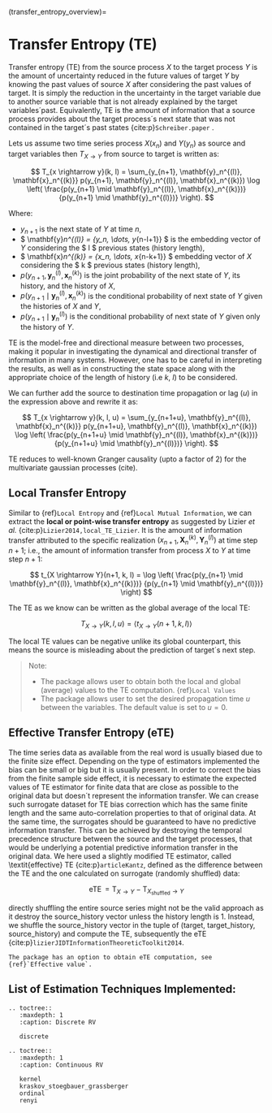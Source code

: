 (transfer_entropy_overview)=
# Transfer Entropy **(TE)**
Transfer entropy (TE) from the source process $X$ to the target process $Y$ is the amount of uncertainty reduced in the future values of target $Y$ by knowing the past values of source $X$ after considering the past values of target.
It is simply the reduction in the uncertainty in the target variable due to another source variable that is not already explained by the target variables´past.
Equivalently, TE is the amount of information that a source process provides about the target process´s next state that was not contained in the target´s past states {cite:p}`Schreiber.paper` .

Lets us assume two time series process $X(x_n)$ and $Y(y_n)$ as source and target variables then $T_{X \rightarrow Y}$ from source to target is written as:

$$
T_{x \rightarrow y}(k, l) = \sum_{y_{n+1}, \mathbf{y}_n^{(l)}, \mathbf{x}_n^{(k)}}
p(y_{n+1}, \mathbf{y}_n^{(l)}, \mathbf{x}_n^{(k)})
\log \left( \frac{p(y_{n+1} \mid \mathbf{y}_n^{(l)}, \mathbf{x}_n^{(k)})}
{p(y_{n+1} \mid \mathbf{y}_n^{(l)})} \right).
$$

Where:
- $y_{n+1}$ is the next state of $Y$ at time $n$,
- $ \mathbf{y}_n^{(l)} = \{y_n, \dots, y_{n-l+1}\} $ is the embedding vector of $Y$ considering the  $ l $ previous states (history length),
- $ \mathbf{x}_n^{(k)} = \{x_n, \dots, x_{n-k+1}\} $ embedding vector of $X$ considering the $ k $ previous states (history length),
- $p(y_{n+1}, \mathbf{y}_n^{(l)}, \mathbf{x}_n^{(k)})$ is the joint probability of the next state of $Y$, its history, and the history of $X$,
- $p(y_{n+1} \mid \mathbf{y}_n^{(l)}, \mathbf{x}_n^{(k)})$ is the conditional probability of next state of $Y$ given the histories of $X$ and $Y$,
- $p(y_{n+1} \mid \mathbf{y}_n^{(l)})$ is the conditional probability of next state of $Y$ given only the history of $Y$.

TE is the model-free and directional measure between two processes, making it popular in investigating the dynamical and directional transfer of information in many systems. However, one has to be careful in interpreting the results, as well as in constructing the state space along with the appropriate choice of the length of history (i.e $k$, $l$) to be considered.

We can further add the source to destination time propagation or lag $(u)$ in the expression above and rewrite it as:

$$
T_{x \rightarrow y}(k, l, u) = \sum_{y_{n+1+u}, \mathbf{y}_n^{(l)}, \mathbf{x}_n^{(k)}}
p(y_{n+1+u}, \mathbf{y}_n^{(l)}, \mathbf{x}_n^{(k)})
\log \left( \frac{p(y_{n+1+u} \mid \mathbf{y}_n^{(l)}, \mathbf{x}_n^{(k)})}
{p(y_{n+1+u} \mid \mathbf{y}_n^{(l)})} \right).
$$

TE reduces to well-known Granger causality (upto a factor of 2) for the multivariate gaussian processes (cite).

## Local Transfer Entropy
Similar to {ref}`Local Entropy` and {ref}`Local Mutual Information`, we can extract the **local or point-wise transfer entropy** as suggested by Lizier _et al._ {cite:p}`Lizier2014,local_TE_Lizier`.  It is the amount of information transfer attributed to the specific realization $(x_{n+1}, \mathbf{X}_n^{(k)}, \mathbf{Y}_n^{(l)})$ at time step $n+1$; i.e., the amount of information transfer from process $X$ to $Y$ at time step $n+1$:

$$
t_{X \rightarrow Y}(n+1, k, l) = \log \left( \frac{p(y_{n+1} \mid \mathbf{y}_n^{(l)}, \mathbf{x}_n^{(k)})}
{p(y_{n+1} \mid \mathbf{y}_n^{(l)})} \right)
$$

The TE as we know can be written as the global average of the local TE:

$$
T_{X \rightarrow Y}(k, l, u) = \langle t_{X \rightarrow Y}(n + 1, k, l) \rangle
$$

The local TE values can be negative unlike its global counterpart, this means the source is misleading about the prediction of target´s next step.

> Note:
> - The package allows user to obtain both the local and global (average) values to the TE computation. {ref}`Local Values`
> - The package allows user to set the desired propagation time $u$ between the variables. The default value is set to $u=0$.

## Effective Transfer Entropy (eTE)

The time series data as available from the real word is usually biased due to the finite size effect. Depending on the type of estimators implemented the bias can be small or big but it is usually present. In order to correct the bias from the finite sample side effect, it is necessary to estimate the expected values of TE estimator for finite data that are close as possible to the original data but doesn´t represent the information transfer.
We can crease such surrogate dataset for TE bias correction which has the same finite length and the same auto-correlation properties to that of original data.  At the same time, the surrogates should be guaranteed to have no predictive information transfer. This can be achieved by destroying the temporal precedence structure between the source  and the target processes, that would be underlying a potential predictive information transfer in the original data.
We here used a slightly modified TE estimator, called \textit{effective} TE {cite:p}`articleKantz`, defined as the difference between the TE and the one calculated on surrogate (randomly shuffled) data:

$$
\operatorname{eTE} = \operatorname{T}_{X \rightarrow Y} - \operatorname{T}_{X_{\text{shuffled}} \rightarrow Y}
$$

directly shuffling the entire source series might not be the valid approach as it destroy the source_history vector unless the history length is 1.
Instead, we shuffle the source_history vector in the tuple of (target, target_history, source_history) and compute the TE, subsequently the eTE {cite:p}`lizierJIDTInformationTheoreticToolkit2014`.

```{tip}
The package has an option to obtain eTE computation, see {ref}`Effective value`.
```
 

## List of Estimation Techniques Implemented:

```{eval-rst}
.. toctree::
   :maxdepth: 1
   :caption: Discrete RV

   discrete

.. toctree::
   :maxdepth: 1
   :caption: Continuous RV

   kernel
   kraskov_stoegbauer_grassberger
   ordinal
   renyi
```
